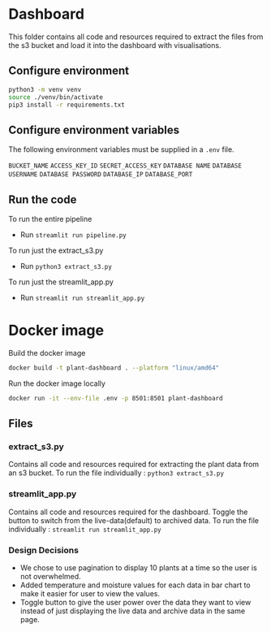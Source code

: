 # Dashboard

This folder contains all code and resources required to extract the 
files from the s3 bucket and load it into the dashboard with visualisations.

## Configure environment

```sh
python3 -m venv venv
source ./venv/bin/activate
pip3 install -r requirements.txt
```

## Configure environment variables

The following environment variables must be supplied in a `.env` file.

`BUCKET_NAME`
`ACCESS_KEY_ID`
`SECRET_ACCESS_KEY`
`DATABASE NAME`
`DATABASE USERNAME`
`DATABASE PASSWORD`
`DATABASE_IP`
`DATABASE_PORT`

## Run the code
To run the entire pipeline
- Run `streamlit run pipeline.py`

To run just the extract_s3.py
- Run `python3 extract_s3.py`

To run just the streamlit_app.py
- Run `streamlit run streamlit_app.py`

# Docker image

Build the docker image

```sh
docker build -t plant-dashboard . --platform "linux/amd64"
```

Run the docker image locally

```sh
docker run -it --env-file .env -p 8501:8501 plant-dashboard 
```

## Files

### extract_s3.py

Contains all code and resources required for extracting the plant data from an s3 bucket.
To run the file individually : `python3 extract_s3.py`

### streamlit_app.py

Contains all code and resources required for the dashboard.
Toggle the button to switch from the live-data(default) to archived data.
To run the file individually : `streamlit run streamlit_app.py`

### Design Decisions
- We chose to use pagination to display 10 plants at a time so the user is not overwhelmed.
- Added temperature and moisture values for each data in bar chart to make it easier for user to view the values.
- Toggle button to give the user power over the data they want to view instead of just displaying the live data and archive data in the same page.

